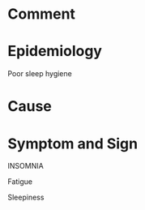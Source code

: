 # Comment

# Epidemiology

Poor sleep hygiene

# Cause

# Symptom and Sign

INSOMNIA

Fatigue

Sleepiness
